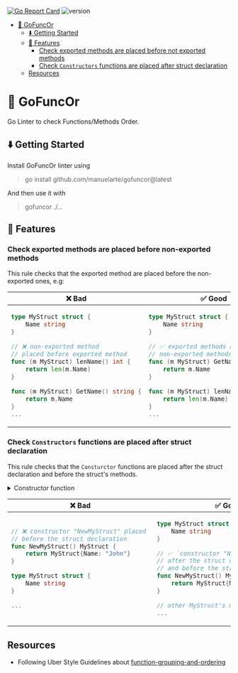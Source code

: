[![Go Report Card](https://goreportcard.com/badge/github.com/manuelarte/gofuncor)](https://goreportcard.com/report/github.com/manuelarte/gofuncor)
![version](https://img.shields.io/github/v/release/manuelarte/gofuncor)
- [🧐 GoFuncOr](#-gofuncor)
    * [⬇️ Getting Started](#-getting-started)
    * [🚀 Features](#-features)
        + [Check exported methods are placed before not exported methods](#check-exported-methods-are-placed-before-not-exported-methods)
        + [Check `Constructors` functions are placed after struct declaration](#check-constructors-functions-are-placed-after-struct-declaration)
    * [Resources](#resources)

# 🧐 GoFuncOr
Go Linter to check Functions/Methods Order.

## ⬇️ Getting Started

Install GoFuncOr linter using

> go install github.com/manuelarte/gofuncor@latest

And then use it with

> gofuncor ./...

## 🚀 Features

### Check exported methods are placed before non-exported methods

This rule checks that the exported method are placed before the non-exported ones, e.g:

<table>
<thead><tr><th>❌ Bad</th><th>✅ Good</th></tr></thead>
<tbody>
<tr><td>

```go
type MyStruct struct {
	Name string
}

// ❌ non-exported method 
// placed before exported method
func (m MyStruct) lenName() int { 
	return len(m.Name)
}

func (m MyStruct) GetName() string {
	return m.Name
}
...
```

</td><td>

```go
type MyStruct struct {
	Name string
}

// ✅ exported methods before 
// non-exported methods
func (m MyStruct) GetName() string {
	return m.Name
}

func (m MyStruct) lenName() int {
    return len(m.Name)
}
...
```

</td></tr>

</tbody>
</table>

### Check `Constructors` functions are placed after struct declaration

This rule checks that the `Consturctor` functions are placed after the struct declaration and before the struct's methods.

<details>
  <summary>Constructor function</summary>

> [!NOTE]  
> This linter considers a Constructor function a function that has the prefix *New*, or *Must*, and returns 1 or 2 types.
> Where the 1st return type is an struct declared in the same file.

</details>

<table>
<thead><tr><th>❌ Bad</th><th>✅ Good</th></tr></thead>
<tbody>
<tr><td>

```go
// ❌ constructor "NewMyStruct" placed 
// before the struct declaration
func NewMyStruct() MyStruct {
    return MyStruct{Name: "John"}
}

type MyStruct struct {
    Name string
}

...
```

</td><td>

```go
type MyStruct struct {
    Name string
}

// ✅ `constructor "NewMyStruct" placed 
// after the struct declaration 
// and before the struct's methods`
func NewMyStruct() MyStruct {
    return MyStruct{Name: "John"}
}

// other MyStruct's methods
...
```

</td></tr>

</tbody>
</table>

## Resources

+ Following Uber Style Guidelines about [function-grouping-and-ordering](https://github.com/uber-go/guide/blob/master/style.md#function-grouping-and-ordering) 
